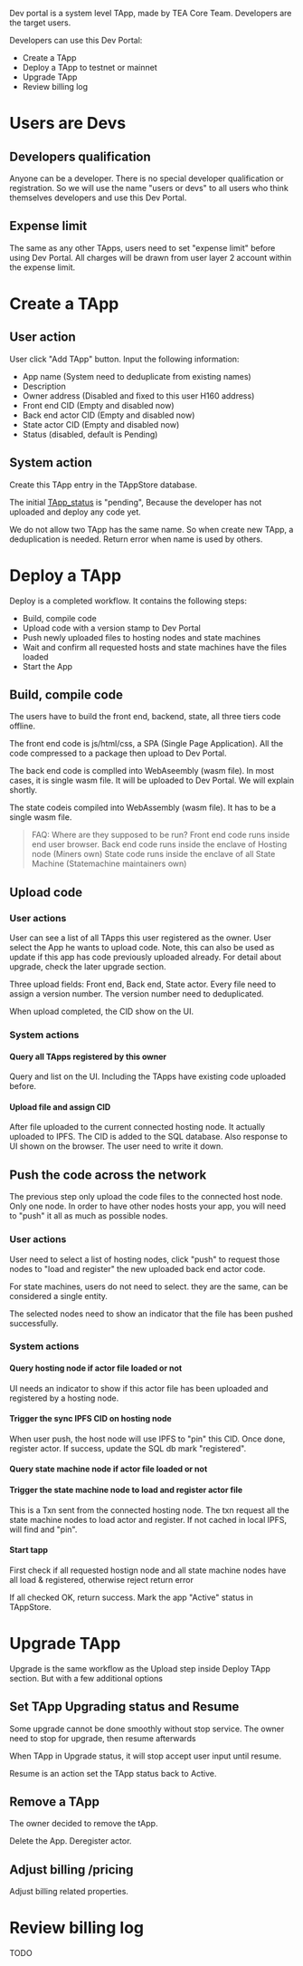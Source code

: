 Dev portal is a system level TApp, made by TEA Core Team. Developers are the target users. 

Developers can use this Dev Portal:

* Create a TApp
* Deploy a TApp to testnet or mainnet
* Upgrade TApp 
* Review billing log

# Users are Devs

## Developers qualification

Anyone can be a developer. There is no special developer qualification or registration. So we will use the name "users or devs" to all users who think themselves developers and use this Dev Portal.

## Expense limit

The same as any other TApps, users need to set "expense limit" before using Dev Portal. All charges will be drawn from user layer 2 account within the expense limit.

# Create a TApp

## User action

User click "Add TApp" button.
Input the following information:

* App name (System need to deduplicate from existing names)
* Description
* Owner address (Disabled and fixed to this user H160 address)
* Front end CID (Empty and disabled now)
* Back end actor CID (Empty and disabled now)
* State actor CID (Empty and disabled now)
* Status (disabled, default is Pending)

## System action

Create this TApp entry in the TAppStore database.

The initial [TApp_status](TApp_status.md) is "pending", Because the developer has not uploaded and deploy any code yet.

We do not allow two TApp has the same name. So when create new TApp, a deduplication is needed. Return error when name is used by others.

# Deploy a TApp

Deploy is a completed workflow. It contains the following steps:

* Build, compile code
* Upload code with a version stamp to Dev Portal
* Push newly uploaded files to hosting nodes and state machines
* Wait and confirm all requested hosts and state machines have the files loaded
* Start the App

## Build, compile code

The users have to build the front end, backend, state, all three tiers code offline.

The front end code is js/html/css, a SPA (Single Page Application). All the code compressed to a package then upload to Dev Portal.

The back end code is complled into WebAseembly (wasm file). In most cases, it is  single wasm file. It will be uploaded to Dev Portal. We will explain shortly.

The state codeis compiled into WebAssembly (wasm file). It has to be a single wasm file. 

 > 
 > FAQ: Where are they supposed to be run?
 > Front end code runs inside end user browser. 
 > Back end code runs inside the enclave of Hosting node (Miners own)
 > State code runs inside the enclave of all State Machine (Statemachine maintainers own)

## Upload code

### User actions

User can see a list of all TApps this user registered as the owner.
User select the App he wants to upload code. Note, this can also be used as update if this app has code previously uploaded already. For detail about upgrade, check the later upgrade section.

Three upload fields: Front end, Back end, State actor. Every file need to assign a version number. The version number need to deduplicated. 

When upload completed, the CID show on the UI.

### System actions

#### Query all TApps registered by this owner

Query and list on the UI. Including the TApps have existing code uploaded before.

#### Upload file and assign CID

After file uploaded to the current connected hosting node. It actually uploaded to IPFS. The CID is added to the SQL database. Also response to UI shown on the browser. The user need to write it down.

## Push the code across the network

The previous step only upload the code files to the connected host node. Only one node. In order to have other nodes hosts your app, you will need to "push" it all as much as possible nodes.

### User actions

User need to select a list of hosting nodes, click "push" to request those nodes to "load and register" the new uploaded back end actor code.

For state machines, users do not need to select. they are the same, can be considered a single entity.

The selected nodes need to show an indicator that the file has been pushed successfully. 

### System actions

#### Query hosting node if actor file loaded or not

UI needs an indicator to show if this actor file has been uploaded and registered by a hosting node.

#### Trigger the sync IPFS CID on hosting node

When user push, the host node will use IPFS to "pin" this CID. Once done, register actor. If success, update the SQL db mark "registered".

#### Query state machine node if actor file loaded or not

#### Trigger the state machine node to load and register actor file

This is a Txn sent from the connected hosting node. The txn request all the state machine nodes to load actor and register. If not cached in local IPFS, will find and "pin".

#### Start tapp

First check if all requested hostign node and all state machine nodes have all load & registered, otherwise reject return error

If all checked OK, return success. Mark the app "Active" status in TAppStore.

# Upgrade TApp

Upgrade is the same workflow as the Upload step inside Deploy TApp section. But with a few additional options

## Set TApp Upgrading status and Resume

Some upgrade cannot be done smoothly without stop service. The owner need to stop for upgrade, then resume afterwards

When TApp in Upgrade status, it will stop accept user input until resume.

Resume is an action set the TApp status back to Active.

## Remove a TApp

The owner decided to remove the tApp. 

Delete the App. Deregister actor.

## Adjust billing /pricing

Adjust billing related properties.

# Review billing log

TODO
